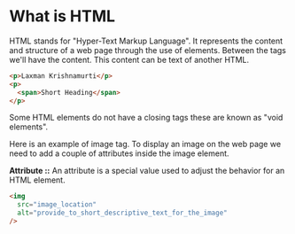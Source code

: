 # **What is HTML**

HTML stands for "Hyper-Text Markup Language". It represents the content and structure of a web page through the use of elements. Between the tags we'll have the content. This content can be text of another HTML.

```html
<p>Laxman Krishnamurti</p>
<p>
  <span>Short Heading</span>
</p>
```

Some HTML elements do not have a closing tags these are known as "void elements".

Here is an example of image tag. To display an image on the web page we need to add a couple of attributes inside the image element.

**Attribute ::** An attribute is a special value used to adjust the behavior for an HTML element.

```html
<img
  src="image_location"
  alt="provide_to_short_descriptive_text_for_the_image"
/>
```
